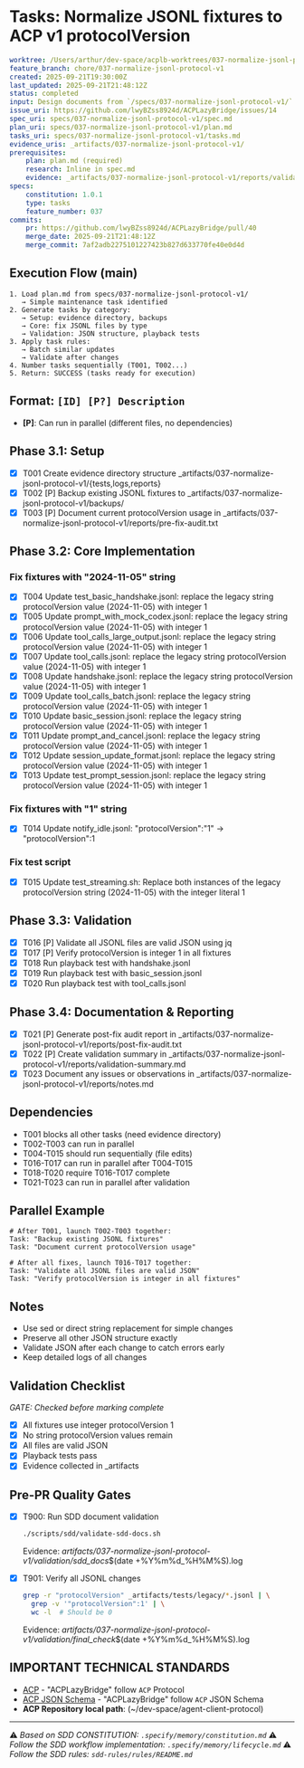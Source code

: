 # Tasks: Normalize JSONL fixtures to ACP v1 protocolVersion

```yaml
worktree: /Users/arthur/dev-space/acplb-worktrees/037-normalize-jsonl-protocol-v1
feature_branch: chore/037-normalize-jsonl-protocol-v1
created: 2025-09-21T19:30:00Z
last_updated: 2025-09-21T21:48:12Z
status: completed
input: Design documents from `/specs/037-normalize-jsonl-protocol-v1/`
issue_uri: https://github.com/lwyBZss8924d/ACPLazyBridge/issues/14
spec_uri: specs/037-normalize-jsonl-protocol-v1/spec.md
plan_uri: specs/037-normalize-jsonl-protocol-v1/plan.md
tasks_uri: specs/037-normalize-jsonl-protocol-v1/tasks.md
evidence_uris: _artifacts/037-normalize-jsonl-protocol-v1/
prerequisites:
    plan: plan.md (required)
    research: Inline in spec.md
    evidence: _artifacts/037-normalize-jsonl-protocol-v1/reports/validation-summary.md
specs:
    constitution: 1.0.1
    type: tasks
    feature_number: 037
commits:
    pr: https://github.com/lwyBZss8924d/ACPLazyBridge/pull/40
    merge_date: 2025-09-21T21:48:12Z
    merge_commit: 7af2adb2275101227423b827d633770fe40e0d4d
```

## Execution Flow (main)

```text
1. Load plan.md from specs/037-normalize-jsonl-protocol-v1/
   → Simple maintenance task identified
2. Generate tasks by category:
   → Setup: evidence directory, backups
   → Core: fix JSONL files by type
   → Validation: JSON structure, playback tests
3. Apply task rules:
   → Batch similar updates
   → Validate after changes
4. Number tasks sequentially (T001, T002...)
5. Return: SUCCESS (tasks ready for execution)
```

## Format: `[ID] [P?] Description`

- **[P]**: Can run in parallel (different files, no dependencies)

## Phase 3.1: Setup

- [x] T001 Create evidence directory structure _artifacts/037-normalize-jsonl-protocol-v1/{tests,logs,reports}
- [x] T002 [P] Backup existing JSONL fixtures to _artifacts/037-normalize-jsonl-protocol-v1/backups/
- [x] T003 [P] Document current protocolVersion usage in _artifacts/037-normalize-jsonl-protocol-v1/reports/pre-fix-audit.txt

## Phase 3.2: Core Implementation

### Fix fixtures with "2024-11-05" string

- [x] T004 Update test_basic_handshake.jsonl: replace the legacy string protocolVersion value (2024-11-05) with integer 1
- [x] T005 Update prompt_with_mock_codex.jsonl: replace the legacy string protocolVersion value (2024-11-05) with integer 1
- [x] T006 Update tool_calls_large_output.jsonl: replace the legacy string protocolVersion value (2024-11-05) with integer 1
- [x] T007 Update tool_calls.jsonl: replace the legacy string protocolVersion value (2024-11-05) with integer 1
- [x] T008 Update handshake.jsonl: replace the legacy string protocolVersion value (2024-11-05) with integer 1
- [x] T009 Update tool_calls_batch.jsonl: replace the legacy string protocolVersion value (2024-11-05) with integer 1
- [x] T010 Update basic_session.jsonl: replace the legacy string protocolVersion value (2024-11-05) with integer 1
- [x] T011 Update prompt_and_cancel.jsonl: replace the legacy string protocolVersion value (2024-11-05) with integer 1
- [x] T012 Update session_update_format.jsonl: replace the legacy string protocolVersion value (2024-11-05) with integer 1
- [x] T013 Update test_prompt_session.jsonl: replace the legacy string protocolVersion value (2024-11-05) with integer 1

### Fix fixtures with "1" string

- [x] T014 Update notify_idle.jsonl: "protocolVersion":"1" → "protocolVersion":1

### Fix test script

- [x] T015 Update test_streaming.sh: Replace both instances of the legacy protocolVersion string (2024-11-05) with the integer literal 1

## Phase 3.3: Validation

- [x] T016 [P] Validate all JSONL files are valid JSON using jq
- [x] T017 [P] Verify protocolVersion is integer 1 in all fixtures
- [x] T018 Run playback test with handshake.jsonl
- [x] T019 Run playback test with basic_session.jsonl
- [x] T020 Run playback test with tool_calls.jsonl

## Phase 3.4: Documentation & Reporting

- [x] T021 [P] Generate post-fix audit report in _artifacts/037-normalize-jsonl-protocol-v1/reports/post-fix-audit.txt
- [x] T022 [P] Create validation summary in _artifacts/037-normalize-jsonl-protocol-v1/reports/validation-summary.md
- [x] T023 Document any issues or observations in _artifacts/037-normalize-jsonl-protocol-v1/reports/notes.md

## Dependencies

- T001 blocks all other tasks (need evidence directory)
- T002-T003 can run in parallel
- T004-T015 should run sequentially (file edits)
- T016-T017 can run in parallel after T004-T015
- T018-T020 require T016-T017 complete
- T021-T023 can run in parallel after validation

## Parallel Example

```text
# After T001, launch T002-T003 together:
Task: "Backup existing JSONL fixtures"
Task: "Document current protocolVersion usage"

# After all fixes, launch T016-T017 together:
Task: "Validate all JSONL files are valid JSON"
Task: "Verify protocolVersion is integer in all fixtures"
```

## Notes

- Use sed or direct string replacement for simple changes
- Preserve all other JSON structure exactly
- Validate JSON after each change to catch errors early
- Keep detailed logs of all changes

## Validation Checklist

_GATE: Checked before marking complete_

- [x] All fixtures use integer protocolVersion 1
- [x] No string protocolVersion values remain
- [x] All files are valid JSON
- [x] Playback tests pass
- [x] Evidence collected in _artifacts

## Pre-PR Quality Gates

- [x] T900: Run SDD document validation

  ```bash
  ./scripts/sdd/validate-sdd-docs.sh
  ```

  Evidence: _artifacts/037-normalize-jsonl-protocol-v1/validation/sdd_docs_$(date +%Y%m%d_%H%M%S).log

- [x] T901: Verify all JSONL changes

  ```bash
  grep -r "protocolVersion" _artifacts/tests/legacy/*.jsonl | \
    grep -v '"protocolVersion":1' | \
    wc -l  # Should be 0
  ```

  Evidence: _artifacts/037-normalize-jsonl-protocol-v1/validation/final_check_$(date +%Y%m%d_%H%M%S).log

## IMPORTANT TECHNICAL STANDARDS

- [ACP](https://github.com/zed-industries/agent-client-protocol) - "ACPLazyBridge" follow `ACP` Protocol
- [ACP JSON Schema](https://github.com/zed-industries/agent-client-protocol/blob/main/schema/schema.json) - "ACPLazyBridge" follow `ACP` JSON Schema
- **ACP Repository local path**: (~/dev-space/agent-client-protocol)

---

⚠️ _Based on SDD CONSTITUTION: `.specify/memory/constitution.md`_
⚠️ _Follow the SDD workflow implementation: `.specify/memory/lifecycle.md`_
⚠️ _Follow the SDD rules: `sdd-rules/rules/README.md`_
